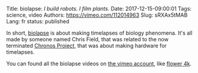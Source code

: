 Title: biolapse: <em>I build robots. I film plants.</em>
Date: 2017-12-15-09:00:01
Tags: science, video
Authors: https://vimeo.com/112014963
Slug: sRXAx5tMAB
Lang: fr
status: published

In short, [biolapse](http://biolapse.com/) is about making timelapses
of biology phenomena. It's all made by someone named Chris Field, that was
related to the now terminated [Chronos Project](http://thechronosproject.com/), that was about making hardware for timelapses.

You can found all the biolapse videos on [the vimeo account](https://vimeo.com/user3779442), like [flower 4k](https://vimeo.com/224012672).

